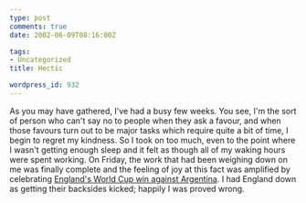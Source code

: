 ```yaml
---
type: post
comments: true
date: 2002-06-09T08:16:00Z

tags:
- Uncategorized
title: Hectic

wordpress_id: 932
---
```


As you may have gathered, I've had a busy few weeks. You see, I'm the sort of person who can't say no to people when they ask a favour, and when those favours turn out to be major tasks which require quite a bit of time, I begin to regret my kindness. So I took on too much, even to the point where I wasn't getting enough sleep and it felt as though all of my waking hours were spent working. On Friday, the work that had been weighing down on me was finally complete and the feeling of joy at this fact was amplified by celebrating [England's World Cup win against Argentina](http://news.bbc.co.uk/sport3/worldcup2002/hi/matches_wallchart/nigeria_v_england/newsid_2033000/2033290.stm ). I had England down as getting their backsides kicked; happily I was proved wrong.
